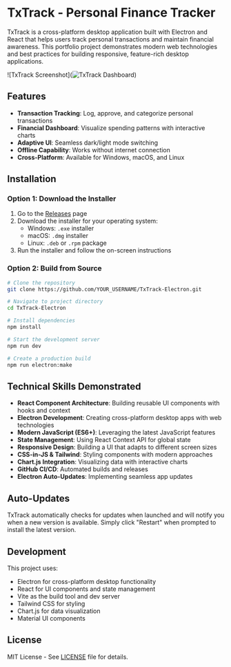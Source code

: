 # TxTrack - Personal Finance Tracker

TxTrack is a cross-platform desktop application built with Electron and React that helps users track personal transactions and maintain financial awareness. This portfolio project demonstrates modern web technologies and best practices for building responsive, feature-rich desktop applications.

![TxTrack Screenshot](![TxTrack Dashboard](TxTrack-Electron/docs/images/txtrack-dashboard.png))

## Features

- **Transaction Tracking**: Log, approve, and categorize personal transactions
- **Financial Dashboard**: Visualize spending patterns with interactive charts
- **Adaptive UI**: Seamless dark/light mode switching
- **Offline Capability**: Works without internet connection
- **Cross-Platform**: Available for Windows, macOS, and Linux

## Installation

### Option 1: Download the Installer

1. Go to the [Releases](https://github.com/YOUR_USERNAME/TxTrack-Electron/releases) page
2. Download the installer for your operating system:
   - Windows: `.exe` installer
   - macOS: `.dmg` installer
   - Linux: `.deb` or `.rpm` package
3. Run the installer and follow the on-screen instructions

### Option 2: Build from Source

```bash
# Clone the repository
git clone https://github.com/YOUR_USERNAME/TxTrack-Electron.git

# Navigate to project directory
cd TxTrack-Electron

# Install dependencies
npm install

# Start the development server
npm run dev

# Create a production build
npm run electron:make
```

## Technical Skills Demonstrated

- **React Component Architecture**: Building reusable UI components with hooks and context
- **Electron Development**: Creating cross-platform desktop apps with web technologies
- **Modern JavaScript (ES6+)**: Leveraging the latest JavaScript features
- **State Management**: Using React Context API for global state
- **Responsive Design**: Building a UI that adapts to different screen sizes
- **CSS-in-JS & Tailwind**: Styling components with modern approaches
- **Chart.js Integration**: Visualizing data with interactive charts
- **GitHub CI/CD**: Automated builds and releases
- **Electron Auto-Updates**: Implementing seamless app updates

## Auto-Updates

TxTrack automatically checks for updates when launched and will notify you when a new version is available. Simply click "Restart" when prompted to install the latest version.

## Development

This project uses:
- Electron for cross-platform desktop functionality
- React for UI components and state management
- Vite as the build tool and dev server
- Tailwind CSS for styling
- Chart.js for data visualization
- Material UI components

## License

MIT License - See [LICENSE](LICENSE) file for details.